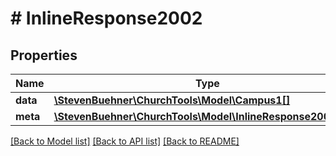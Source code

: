 # # InlineResponse2002

## Properties

Name | Type | Description | Notes
------------ | ------------- | ------------- | -------------
**data** | [**\StevenBuehner\ChurchTools\Model\Campus1[]**](Campus1.md) |  | [optional]
**meta** | [**\StevenBuehner\ChurchTools\Model\InlineResponse2002Meta**](InlineResponse2002Meta.md) |  | [optional]

[[Back to Model list]](../../README.md#models) [[Back to API list]](../../README.md#endpoints) [[Back to README]](../../README.md)
